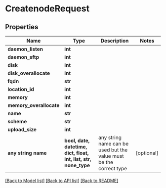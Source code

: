 # CreatenodeRequest


## Properties
Name | Type | Description | Notes
------------ | ------------- | ------------- | -------------
**daemon_listen** | **int** |  | 
**daemon_sftp** | **int** |  | 
**disk** | **int** |  | 
**disk_overallocate** | **int** |  | 
**fqdn** | **str** |  | 
**location_id** | **int** |  | 
**memory** | **int** |  | 
**memory_overallocate** | **int** |  | 
**name** | **str** |  | 
**scheme** | **str** |  | 
**upload_size** | **int** |  | 
**any string name** | **bool, date, datetime, dict, float, int, list, str, none_type** | any string name can be used but the value must be the correct type | [optional]

[[Back to Model list]](../README.md#documentation-for-models) [[Back to API list]](../README.md#documentation-for-api-endpoints) [[Back to README]](../README.md)


